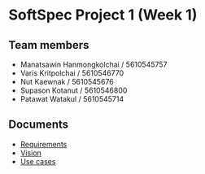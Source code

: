 # SoftSpec Project 1 (Week 1)

## Team members

- Manatsawin Hanmongkolchai / 5610545757
- Varis Kritpolchai / 5610546770
- Nut Kaewnak / 5610545676
- Supason Kotanut / 5610546800
- Patawat Watakul / 5610545714

## Documents

- [Requirements](docs/requirements.md)
- [Vision](docs/vision.md)
- [Use cases](docs/usecases.md)